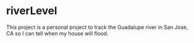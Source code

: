 # riverLevel

This project is a personal project to track the Guadalupe river in San Jose, CA so I can tell when my house will flood.


